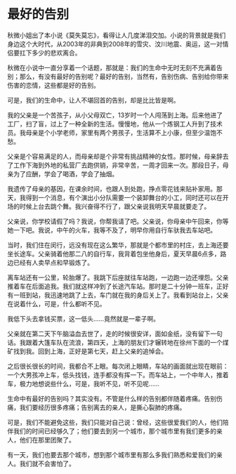 # 最好的告别

秋微小姐出了本小说《莫失莫忘》，看得让人几度涕泪交加。小说的背景就是我们身边这个大时代，从2003年的非典到2008年的雪灾、汶川地震、奥运，这一对情侣要扛下多少的悲欢离合。 

秋微在小说中一直分享着一个话题，那就是：我们的生命中无时无刻不充满着告别；那么，有没有最好的告别呢？最好的告别，当然有，告别伤病、告别给你带来伤害的恋情，这些都是好的告别。 

可是，我们的生命中，让人不堪回首的告别，却是比比皆是啊。 

我的父亲是一个苦孩子，从小父母双亡，13岁时一个人闯荡到上海。后来他进了工厂，扫了盲，过上了一种全新的生活。慢慢地，他从一个炼钢工人升到了技术员。我母亲是个小学老师，家里有两个男孩子，生活算不上小康，但至少温饱不愁。 

父亲是个容易满足的人，而母亲却是个非常有挑战精神的女性。那时候，母亲辞去了工作下海到外地的私营厂去跑供销，非常辛苦，一周才回来一次。那段日子，母亲为了应酬，学会了喝酒，学会了抽烟。 

我遗传了母亲的基因，在课余时间，也跟人到处跑，挣点零花钱来贴补家用。那天，我得到一个消息，有个演出小分队需要一个装卸舞台的小工，同时还可以在开场的时候上台去跳个舞。我兴奋得不行了，跟父亲说我明天早晨就要走了。 

父亲说，你学校请假了吗？我说，你帮我请了吧。父亲说，你母亲中午回来，你等她一下吧。我说，中午的火车，我等不及了，明早你用自行车驮我去车站吧。 

当时，我们住在闵行，远没有现在这么繁华，那就是个都市里的村庄，去上海还要坐长途车。父亲骑着他那二八的自行车，我背着包坐他身后，夏天早晨6点多，路边已经有人卖早点和早锻炼了。 

离车站还有一公里，轮胎爆了。我跳下后座就往车站跑，一边跑一边还埋怨。父亲推着车在后面追我。我们就这样冲到了长途汽车站。那时是二十分钟一班车，正好有一班到站，我迅速地跳了上去，车门就在我的身后关上了。我看到站台上，父亲在说着什么，可是，什么都听不见。 

我低下头去拿钱买票，这一低头……竟然就是一辈子啊。 

父亲就在第二天下午脑溢血去世了，走的时候很安详，面如金纸，没有留下一句话。我跟着大篷车队在流浪，第四天，上海的朋友们才辗转地在徐州下面的一个煤矿找到我。回到上海，正好是第七天，赶上父亲的追悼会。 

之后很长很长的时间，我都合不上眼。每次闭上眼睛，车站的画面就出现在眼前：一个大男孩冲上车，低头找钱，连手都没有挥一下。而车站上，一个中年人，推着车，极力地想说些什么，可是，我听不见，听不见呢…… 

生命中有最好的告别吗？其实没有。不管是什么样的告别都伴随着疼痛。告别伤痛，我们要经历很多疼痛；告别离去的亲人，是撕心裂肺的疼痛。 

可是，我们不能避免这些，我们只能对自己说：曾经，这些很爱我们的人，他们陪伴我们的时间已经够久了；他们要去到另一个城市，那个城市里有我们更多的亲人，他们在那里团聚了。 

有一天，我们也要去那个城市，想到那个城市里有那么多我们熟悉和爱我们的亲人。我们就不会害怕了。